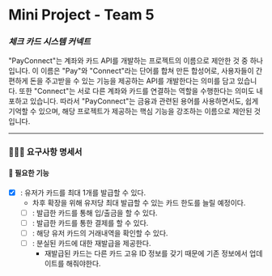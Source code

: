 # Mini Project - Team 5

### *체크 카드 시스템 커넥트* 
"PayConnect"는 계좌와 카드 API를 개발하는 프로젝트의 이름으로 제안한 것 중 하나입니다.
이 이름은 "Pay"와 "Connect"라는 단어를 합쳐 만든 합성어로, 사용자들이 간편하게 돈을 
주고받을 수 있는 기능을 제공하는 API를 개발한다는 의미를 담고 있습니다. 또한 "Connect"는 서로
다른 계좌와 카드를 연결하는 역할을 수행한다는 의미도 내포하고 있습니다. 따라서 "PayConnect"는 
금융과 관련된 용어를 사용하면서도, 쉽게 기억할 수 있으며, 해당 프로젝트가 제공하는 핵심 기능을 
강조하는 이름으로 제안된 것입니다.

---

### 🧑🏻‍💻 요구사항 명세서

#### 📱 필요한 기능
- [x] : 유저가 카드를 최대 1개를 발급할 수 있다. 
  - 차후 확장을 위해 유저당 최대 발급할 수 있는 카드 한도를 늘릴 예정이다.
  - [ ] : 발급한 카드를 통해 입/출금을 할 수 있다.
  - [ ] : 발급한 카드를 통한 결제를 할 수 있다.
  - [ ] : 해당 유저 카드의 거래내역을 확인할 수 있다.
  - [ ] : 분실된 카드에 대한 재발급을 제공한다.
    - 재발급된 카드는 다른 카드 고유 ID 정보를 갖기 때문에 기존 정보에서 업데이트를 해줘야한다.

